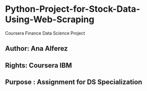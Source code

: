 # Python-Project-for-Stock-Data-Using-Web-Scraping
Coursera Finance Data Science Project

## Author: Ana Alferez
## Rights: Coursera IBM
## Purpose : Assignment for DS Specialization

